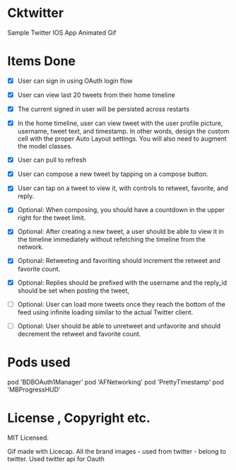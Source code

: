 Cktwitter
=========

Sample Twitter IOS App
Animated Gif 
<img src="" />

<b>Items Done</b>
===========
-[x] User can sign in using OAuth login flow
-[x] User can view last 20 tweets from their home timeline
-[x] The current signed in user will be persisted across restarts
-[x] In the home timeline, user can view tweet with the user profile picture, username, tweet text, and timestamp. In other words, design the custom cell with the proper Auto Layout settings. You will also need to augment the model classes.
-[x] User can pull to refresh
-[x] User can compose a new tweet by tapping on a compose button.
-[x] User can tap on a tweet to view it, with controls to retweet, favorite, and reply.
-[x] Optional: When composing, you should have a countdown in the upper right for the tweet limit.
-[x] Optional: After creating a new tweet, a user should be able to view it in the timeline immediately without refetching the timeline from the network.
-[x] Optional: Retweeting and favoriting should increment the retweet and favorite count.
-[x] Optional: Replies should be prefixed with the username and the reply_id should be set when posting the tweet,
-[ ] Optional: User can load more tweets once they reach the bottom of the feed using infinite loading similar to the actual Twitter client.
-[ ] Optional: User should be able to unretweet and unfavorite and should decrement the retweet and favorite count.


<b>Pods used</b>
================
pod 'BDBOAuth1Manager'
pod 'AFNetworking'
pod 'PrettyTimestamp'
pod 'MBProgressHUD'




License , Copyright etc.
========================
MIT Licensed.

Gif made with Licecap.
All the brand images - used from twitter - belong to twitter. 
Used twitter api for Oauth
